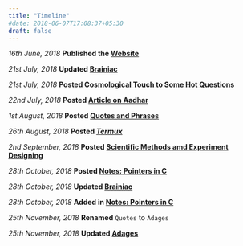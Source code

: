 ```yaml
---
title: "Timeline"
#date: 2018-06-07T17:08:37+05:30
draft: false
---
```


_16th June, 2018_ **Published the [Website](http://e1ixir.netlify.com/ "E1ixir")**

_21st July, 2018_ **Updated [Brainiac](http://e1ixir.netlify.com/about/)**

_21st July, 2018_ **Posted [Cosmological Touch to Some Hot Questions](http://e1ixir.netlify.com/posts/cosmos/cos1/)**

_22nd July, 2018_ **Posted [Article on Aadhar](http://e1ixir.netlify.com/posts/aadhar/)**

_1st August, 2018_ **Posted [Quotes and Phrases](http://e1ixir.netlify.com/posts/quote/)**

_26th August, 2018_ **Posted [$Termux$](http://e1ixir.netlify.com/posts/termux/)**

_2nd September, 2018_ **Posted [Scientific Methods amd Experiment Designing](http://e1ixir.netlify.com/posts/smed/)**

_28th October, 2018_ **Posted [Notes: Pointers in C](http://e1ixir.netlify.com/posts/pointers/)**

_28th October, 2018_ **Updated [Brainiac](http://e1ixir.netlify.com/about/)**

_28th October, 2018_ **Added in [Notes: Pointers in C](http://e1ixir.netlify.com/posts/pointers/)**

_25th November, 2018_ **Renamed** `Quotes` to `Adages`

_25th November, 2018_ **Updated [Adages](https://e1ixir.netlify.com/quote/)**

